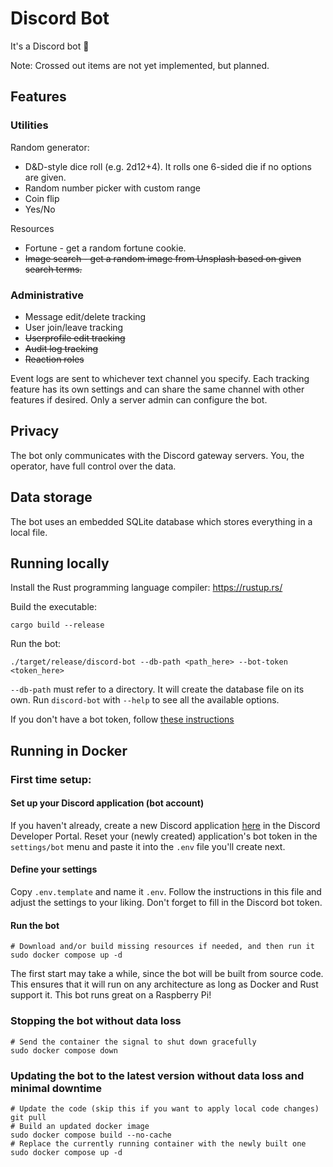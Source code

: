 # Discord Bot
It's a Discord bot 🙂

Note: Crossed out items are not yet implemented, but planned.

## Features

### Utilities
Random generator:
- D&D-style dice roll (e.g. 2d12+4). It rolls one 6-sided die if no options are given.
- Random number picker with custom range
- Coin flip
- Yes/No

Resources
- Fortune - get a random fortune cookie.
- ~~Image search - get a random image from Unsplash based on given search terms.~~

### Administrative
- Message edit/delete tracking
- User join/leave tracking
- ~~Userprofile edit tracking~~
- ~~Audit log tracking~~
- ~~Reaction roles~~

Event logs are sent to whichever text channel you specify. Each tracking feature has its own settings and can share the 
same channel with other features if desired. Only a server admin can configure the bot.

## Privacy
The bot only communicates with the Discord gateway servers. You, the operator, have full control over the data.

## Data storage
The bot uses an embedded SQLite database which stores everything in a local file. 

## Running locally
Install the Rust programming language compiler:
https://rustup.rs/

Build the executable:
```shell
cargo build --release
```

Run the bot:
```shell
./target/release/discord-bot --db-path <path_here> --bot-token <token_here>
```
`--db-path` must refer to a directory. It will create the database file on its own. Run `discord-bot` with `--help` to 
see all the available options.

If you don't have a bot token, follow [these instructions](#set-up-your-discord-application-bot-account)

## Running in Docker

### First time setup:
#### Set up your Discord application (bot account)
If you haven't already, create a new Discord application [here](https://discord.com/developers/applications/) 
in the Discord Developer Portal. Reset your (newly created) application's bot token in the `settings/bot` menu and 
paste it into the `.env` file you'll create next.

#### Define your settings
Copy `.env.template` and name it `.env`. Follow the instructions in this file and adjust the settings to your liking. 
Don't forget to fill in the Discord bot token.

#### Run the bot
```shell
# Download and/or build missing resources if needed, and then run it 
sudo docker compose up -d
```
The first start may take a while, since the bot will be built from source code. 
This ensures that it will run on any architecture as long as Docker and Rust support it.
This bot runs great on a Raspberry Pi!

### Stopping the bot without data loss
```shell
# Send the container the signal to shut down gracefully
sudo docker compose down
```

### Updating the bot to the latest version without data loss and minimal downtime
```shell
# Update the code (skip this if you want to apply local code changes)
git pull
# Build an updated docker image
sudo docker compose build --no-cache
# Replace the currently running container with the newly built one
sudo docker compose up -d
```
